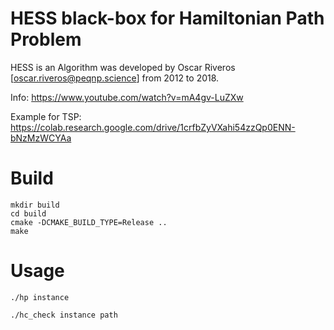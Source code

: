 # HESS black-box for Hamiltonian Path Problem

HESS is an Algorithm was developed by Oscar Riveros [oscar.riveros@peqnp.science] from 2012 to 2018.

Info:
https://www.youtube.com/watch?v=mA4gv-LuZXw

Example for TSP:
https://colab.research.google.com/drive/1crfbZyVXahi54zzQp0ENN-bNzMzWCYAa

# Build

	mkdir build
	cd build
	cmake -DCMAKE_BUILD_TYPE=Release ..
	make

# Usage
	
	./hp instance

	./hc_check instance path
